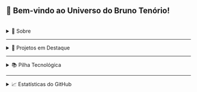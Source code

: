 ## 👋 Bem-vindo ao Universo do Bruno Tenório!

<br>

<details>
  <summary>👤 Sobre</summary>

  <br>

  <a href="https://asmitbm.github.io/">
    <img src="https://uploaddeimagens.com.br/images/004/667/554/full/9.jpg?1700259110" width="100%" alt="Banner">
  </a>

  <br>
  <br>

  🎓 Estudante de Bacharelado em Tecnologia da Informação na [UNIVESP](https://univesp.br/).

  💻 Desenvolvedor Front-End com foco em **JavaScript/TypeScript**, atuando com **React.js**, **Vue.js** e **Next.js**, criando interfaces modernas, responsivas e performáticas.

  🔧 Evoluindo como Desenvolvedor Full Stack, com experiência em **Node.js**, **Sequelize ORM** e **Express**, contribuindo para soluções eficientes em diferentes contextos.

  📚 Sempre em aprendizado contínuo, aprimorando habilidades e explorando melhores práticas, especialmente em performance, acessibilidade e experiência do usuário, com apoio da [Alura](https://www.alura.com.br/).

  🚀 Experiência no desenvolvimento e otimização de plataformas digitais, priorizando eficiência, usabilidade e inovação, entregando valor real para empresas.

  🤝 Atuação colaborativa em equipes multidisciplinares, transformando requisitos técnicos em soluções escaláveis e de qualidade.

  Fora do código, gosto de correr, praticar esportes e, claro, torcer eternamente pelo **São Paulo**.  
  Gosta de tecnologia ou quer trocar uma ideia? Fique à vontade para se conectar:
  
  <br>

  <p align="center">
    <a href="https://www.linkedin.com/in/bruno-tenorio/" target="_blank" rel="noopener noreferrer">
      <img src="https://img.shields.io/badge/LinkedIn-0077B5?style=for-the-badge&logo=linkedin&logoColor=white" alt="LinkedIn">
    </a>
    <a href="mailto:tenoriobn@gmail.com" target="_blank" rel="noopener noreferrer">
      <img src="https://img.shields.io/badge/Gmail-D14836?style=for-the-badge&logo=gmail&logoColor=white" alt="Gmail">
    </a>
  </p>
</details>

---

<details>
  <summary>🚀 Projetos em Destaque</summary>
  <br>
  
  Uma seleção dos meus principais projetos, com foco em desenvolvimento Front-End, Full Stack e soluções inovadoras.
  
  ## 🖥️ Front-End
  
  - **[Landing Page Marketing Digital](https://github.com/tenoriobn/eduardo-marketing-digital)**  
  Descrição: Landing Page Marketing Digital com Next.js 15 e TypeScript, integrada a DatoCMS para gestão dinâmica de conteúdo.
  
  - **[REST Countries API](https://github.com/tenoriobn/restcountriesapi)**  
  Descrição: Sistema de busca e visualização de países, com suporte a temas claro e escuro, desenvolvida em React e TypeScript, integrada a uma API REST.
  
  ## 🔧 Full Stack
  
  - **[KondoRu](https://github.com/tenoriobn/kondoru)**  
  Descrição: Plataforma full-stack que visa modernizar a experiência de busca e gestão de imóveis residenciais e comerciais.
  
  ## 📦 Outros
  
  - **[Tip calculator app](https://github.com/tenoriobn/projeto-19)**  
  Descrição: Aplicativo de calculadora de gorjetas desenvolvia com tailwind e javascript.
</details>

---

<details>
  <summary>📚 Pilha Tecnológica</summary>
  
  ### 🚀 Linguagens
  ![HTML5](https://img.shields.io/badge/HTML5-E34F26?style=for-the-badge&logo=html5&logoColor=white)
  ![CSS3](https://img.shields.io/badge/CSS3-1572B6?style=for-the-badge&logo=css3&logoColor=white)
  ![SASS](https://img.shields.io/badge/Sass-CC6699?style=for-the-badge&logo=sass&logoColor=white)
  ![JavaScript](https://img.shields.io/badge/JavaScript-F7DF1E?style=for-the-badge&logo=javascript&logoColor=black)
  ![TypeScript](https://img.shields.io/badge/TypeScript-007ACC?style=for-the-badge&logo=typescript&logoColor=white)
  
  ### 🧩 Bibliotecas & Frameworks
  ![React.js](https://img.shields.io/badge/React-61DAFB?style=for-the-badge&logo=react&logoColor=black)
  ![Vue.js](https://img.shields.io/badge/Vue.js-4FC08D?style=for-the-badge&logo=vuedotjs&logoColor=white)
  ![Next.js](https://img.shields.io/badge/Next.js-000000?style=for-the-badge&logo=nextdotjs&logoColor=white)
  ![React Router](https://img.shields.io/badge/React_Router-CA4245?style=for-the-badge&logo=react-router&logoColor=white)
  ![React Query](https://img.shields.io/badge/React_Query-FF4154?style=for-the-badge&logo=ReactQuery&logoColor=white)
  ![Node.js](https://img.shields.io/badge/Node.js-339933?style=for-the-badge&logo=nodedotjs&logoColor=white)
  ![Express.js](https://img.shields.io/badge/Express.js-000000?style=for-the-badge&logo=express&logoColor=white)
  ![Sequelize](https://img.shields.io/badge/Sequelize-52B0E7?style=for-the-badge&logo=Sequelize&logoColor=white)
  ![JWT](https://img.shields.io/badge/JWT-000000?style=for-the-badge&logo=JSON%20web%20tokens&logoColor=white)
  ![Apollo GraphQL](https://img.shields.io/badge/Apollo_GraphQL-311C87?style=for-the-badge&logo=ApolloGraphQL&logoColor=white)
  ![GraphQL](https://img.shields.io/badge/GraphQL-E10098?style=for-the-badge&logo=graphql&logoColor=white)
  ![Chart.js](https://img.shields.io/badge/Chart.js-FF6384?style=for-the-badge&logo=chartdotjs&logoColor=white)
  
  ### 💻 Banco de Dados
  ![MySQL](https://img.shields.io/badge/MySQL-005C84?style=for-the-badge&logo=mysql&logoColor=white)
  ![MongoDB](https://img.shields.io/badge/MongoDB-4EA94B?style=for-the-badge&logo=mongodb&logoColor=white)
  ![SQLite](https://img.shields.io/badge/SQLite-003B57?style=for-the-badge&logo=sqlite&logoColor=white)
  ![PostgreSQL](https://img.shields.io/badge/PostgreSQL-316192?style=for-the-badge&logo=postgresql&logoColor=white)
  
  ### 🎨 Estilização & Design
  ![Styled Components](https://img.shields.io/badge/Styled--Components-DB7093?style=for-the-badge&logo=styled-components&logoColor=white)
  ![Storybook](https://img.shields.io/badge/Storybook-FF4785?style=for-the-badge&logo=storybook&logoColor=white)
  ![Bootstrap](https://img.shields.io/badge/Bootstrap-563D7C?style=for-the-badge&logo=bootstrap&logoColor=white)
  ![Bulma](https://img.shields.io/badge/Bulma-00D1B2?style=for-the-badge&logo=Bulma&logoColor=white)
  ![Tailwind CSS](https://img.shields.io/badge/Tailwind_CSS-38B2AC?style=for-the-badge&logo=tailwind-css&logoColor=white)
  ![Material UI](https://img.shields.io/badge/Material--UI-0081CB?style=for-the-badge&logo=material-ui&logoColor=white)
  
  ### 🛠️ Testes & Automação
  ![Cypress](https://img.shields.io/badge/Cypress-17202C?style=for-the-badge&logo=cypress&logoColor=white)
  ![Jest](https://img.shields.io/badge/Jest-C21325?style=for-the-badge&logo=jest&logoColor=white)
  
  ### 🧑‍💻 Ferramentas & Plataformas
  ![Figma](https://img.shields.io/badge/Figma-F24E1E?style=for-the-badge&logo=figma&logoColor=white)
  ![Canva](https://img.shields.io/badge/Canva-00C4CC?style=for-the-badge&logo=Canva&logoColor=white)
  ![GitHub](https://img.shields.io/badge/GitHub-100000?style=for-the-badge&logo=github&logoColor=white)
  ![Git](https://img.shields.io/badge/Git-F05032?style=for-the-badge&logo=git&logoColor=white)
  ![Vercel](https://img.shields.io/badge/Vercel-000000?style=for-the-badge&logo=vercel&logoColor=white)
  ![Netlify](https://img.shields.io/badge/Netlify-00C7B7?style=for-the-badge&logo=netlify&logoColor=white)
  ![Heroku](https://img.shields.io/badge/Heroku-430098?style=for-the-badge&logo=heroku&logoColor=white)
  ![Postman](https://img.shields.io/badge/Postman-FF6C37?style=for-the-badge&logo=Postman&logoColor=white)
  ![Insomnia](https://img.shields.io/badge/Insomnia-5849be?style=for-the-badge&logo=Insomnia&logoColor=white)
  ![WordPress](https://img.shields.io/badge/WordPress-21759B?style=for-the-badge&logo=wordpress&logoColor=white)
  
  ### 💻 Ambiente de Desenvolvimento
  ![VS Code](https://img.shields.io/badge/VS_Code-0078D4?style=for-the-badge&logo=visual%20studio%20code&logoColor=white)
  ![Windows](https://img.shields.io/badge/Windows-0078D6?style=for-the-badge&logo=windows&logoColor=white)
  ![Ubuntu](https://img.shields.io/badge/Ubuntu-E95420?style=for-the-badge&logo=ubuntu&logoColor=white)
  
  ### 📦 Gerenciadores de Pacotes
  ![NPM](https://img.shields.io/badge/NPM-CB3837?style=for-the-badge&logo=npm&logoColor=white)
  ![Yarn](https://img.shields.io/badge/Yarn-2C8EBB?style=for-the-badge&logo=yarn&logoColor=white)

</details>

---

<details>
  <summary>📈 Estatísticas do GitHub</summary>

  <br>

  <p align="center">
    <img width="48%" height="190px" src="https://github-readme-stats.vercel.app/api?username=tenoriobn&show_icons=true&hide_border=true&theme=material-palenight&locale=pt-br" alt="GitHub Stats">
    <img width="48%" height="190px" src="https://github-readme-streak-stats.herokuapp.com/?user=tenoriobn&hide_border=true&theme=material-palenight&locale=pt-br" alt="GitHub Streak">
  </p>
  
  <p align="center">
    <img height="190" src="https://github-readme-stats.vercel.app/api/top-langs/?username=tenoriobn&layout=compact&hide_border=true&theme=material-palenight&locale=pt-br"  alt="GitHub Languages" />
  </p>

</details>
